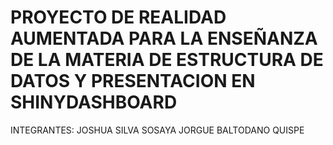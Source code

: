 # PROYECTO DE REALIDAD AUMENTADA  PARA LA ENSEÑANZA DE  LA MATERIA DE ESTRUCTURA DE DATOS Y PRESENTACION EN SHINYDASHBOARD
INTEGRANTES:
JOSHUA SILVA SOSAYA
JORGUE BALTODANO QUISPE
